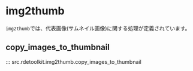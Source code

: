 # img2thumb

`img2thumb`では、代表画像(サムネイル画像)に関する処理が定義されています。

## copy_images_to_thumbnail

::: src.rdetoolkit.img2thumb.copy_images_to_thumbnail

